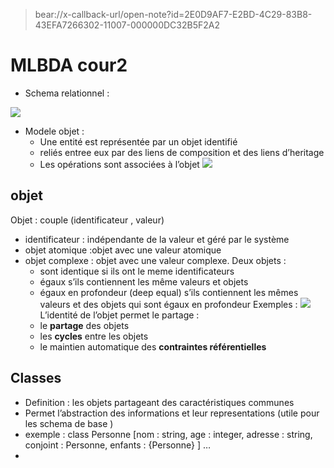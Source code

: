 > bear://x-callback-url/open-note?id=2E0D9AF7-E2BD-4C29-83B8-43EFA7266302-11007-000000DC32B5F2A2

# MLBDA cour2
* Schema relationnel : 

![](&&&SFLOCALFILEPATH&&&E9B2DB8E-222F-429D-996B-5B7F00229669.png)

* Modele objet : 
	* Une entité est représentée par un objet identifié
	* reliés entree eux par des liens de composition et des liens d’heritage
	* Les opérations sont associées à l’objet
![](&&&SFLOCALFILEPATH&&&BE08755E-4983-4773-8191-68FAB4B83D00.png)

## objet 
Objet  : couple (identificateur , valeur)
* identificateur  : indépendante de la valeur et géré par le système
* objet atomique :objet avec une valeur atomique
* objet complexe : objet avec une valeur complexe.
Deux objets  : 
	* sont  identique si ils ont le meme identificateurs 
	* égaux s’ils contiennent les même valeurs et objets
	* égaux en profondeur (deep equal) s’ils contiennent les mêmes valeurs et des objets qui sont égaux en profondeur
Exemples : 
![](&&&SFLOCALFILEPATH&&&9466BE0D-A219-41F2-99DD-222D05E6AFFD.png)
L’identité de l’objet permet le partage : 
	* le **partage** des objets
	* les **cycles** entre les objets 
	* le maintien automatique des **contraintes référentielles**
## Classes 
* Definition : les objets partageant des caractéristiques communes 
* Permet l’abstraction des informations et leur representations (utile pour les schema de base ) 
* exemple  : class Personne [nom : string, age : integer, adresse : string, conjoint : Personne, enfants : {Personne} ] …
* 




